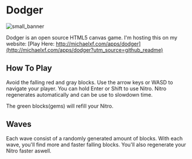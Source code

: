 # Dodger
![small_banner](https://user-images.githubusercontent.com/25538372/60480545-e8015500-9c57-11e9-8369-6302de04decb.png)

Dodger is an open source HTML5 canvas game.
I'm hosting this on my website:
[Play Here: http://michaelxf.com/apps/dodger](http://michaelxf.com/apps/dodger?utm_source=github_readme)

## How To Play

Avoid the falling red and gray blocks. Use the arrow keys or WASD to navigate your player. You can hold Enter or Shift to use Nitro. Nitro regenerates automatically and can be use to slowdown time.

The green blocks(gems) will refill your Nitro.

## Waves

Each wave consist of a randomly generated amount of blocks. With each wave, you'll find more and faster falling blocks. You'll also regenerate your Nitro faster aswell.
